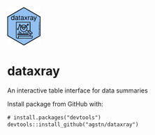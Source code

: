 <img src="inst/templates/hex_xray.png" width="15%" height="15%">

# dataxray

An interactive table interface for data summaries

Install package from GitHub with:

```
# install.packages("devtools")
devtools::install_github("agstn/dataxray")
```
